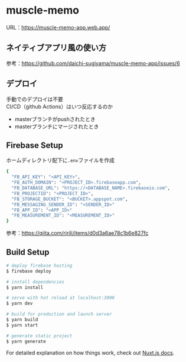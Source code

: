 # muscle-memo
URL：https://muscle-memo-app.web.app/

## ネイティブアプリ風の使い方
参考：https://github.com/daichi-sugiyama/muscle-memo-app/issues/6

## デプロイ
手動でのデプロイは不要<br>
CI/CD（github Actions）はいつ反応するのか
- masterブランチがpushされたとき
- masterブランチにマージされたとき

## Firebase Setup
ホームディレクトリ配下に`.env`ファイルを作成
```bash
{
  "FB_API_KEY": "<API_KEY>",
  "FB_AUTH_DOMAIN": "<PROJECT_ID>.firebaseapp.com",
  "FB_DATABASE_URL": "https://<DATABASE_NAME>.firebaseio.com",
  "FB_PROJECTID": "<PROJECT_ID>",
  "FB_STORAGE_BUCKET": "<BUCKET>.appspot.com",
  "FB_MESSAGING_SENDER_ID": "<SENDER_ID>"
  "FB_APP_ID": "<APP_ID>"
  "FB_MEASUREMENT_ID": "<MEASUREMENT_ID>"
}
```
参考：https://qiita.com/ririli/items/d0d3a6ae78c1b6e827fc

## Build Setup

```bash
# deploy firebase hosting
$ firebase deploy

# install dependencies
$ yarn install

# serve with hot reload at localhost:3000
$ yarn dev

# build for production and launch server
$ yarn build
$ yarn start

# generate static project
$ yarn generate
```

For detailed explanation on how things work, check out [Nuxt.js docs](https://nuxtjs.org).

